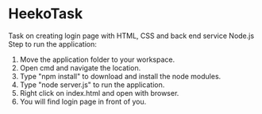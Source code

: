 # HeekoTask
Task on creating login page with HTML, CSS and back end service Node.js
Step to run the application:
1. Move the application folder to your workspace.
2. Open cmd and navigate the location.
3. Type "npm install" to download and install the node modules.
4. Type "node server.js" to run the application.
5. Right click on index.html and open with browser.
6. You will find login page in front of you.

